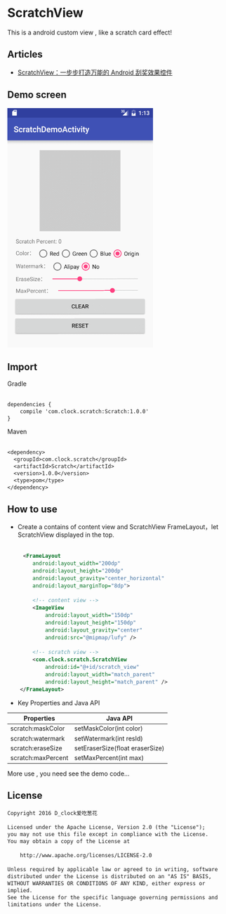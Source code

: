 # ScratchView

This is a android custom view , like a scratch card effect!

## Articles

- [ScratchView：一步步打造万能的 Android 刮奖效果控件](http://www.jianshu.com/p/2514a08d8217)

## Demo screen

![ScratchView](screen/scratch-demo-screen.gif) 

## Import

Gradle

```

dependencies {
    compile 'com.clock.scratch:Scratch:1.0.0'
}

```

Maven

```

<dependency>
  <groupId>com.clock.scratch</groupId>
  <artifactId>Scratch</artifactId>
  <version>1.0.0</version>
  <type>pom</type>
</dependency>

```

## How to use

- Create a contains of content view and ScratchView FrameLayout，let ScratchView displayed in the top.

```xml

	 <FrameLayout
        android:layout_width="200dp"
        android:layout_height="200dp"
        android:layout_gravity="center_horizontal"
        android:layout_marginTop="8dp">

		<!-- content view -->
        <ImageView
            android:layout_width="150dp"
            android:layout_height="150dp"
            android:layout_gravity="center"
            android:src="@mipmap/lufy" />

		<!-- scratch view -->
        <com.clock.scratch.ScratchView
            android:id="@+id/scratch_view"
            android:layout_width="match_parent"
            android:layout_height="match_parent" />
    </FrameLayout>

```

- Key Properties and Java API

| Properties | Java API |
|------------|----------|
| scratch:maskColor | setMaskColor(int color) |
| scratch:watermark | setWatermark(int resId) |
| scratch:eraseSize | setEraserSize(float eraserSize) |
| scratch:maxPercent | setMaxPercent(int max) |

More use , you need see the demo code...

## License

    Copyright 2016 D_clock爱吃葱花
    
    Licensed under the Apache License, Version 2.0 (the "License");
    you may not use this file except in compliance with the License.
    You may obtain a copy of the License at
    
        http://www.apache.org/licenses/LICENSE-2.0
    
    Unless required by applicable law or agreed to in writing, software
    distributed under the License is distributed on an "AS IS" BASIS,
    WITHOUT WARRANTIES OR CONDITIONS OF ANY KIND, either express or implied.
    See the License for the specific language governing permissions and
    limitations under the License.